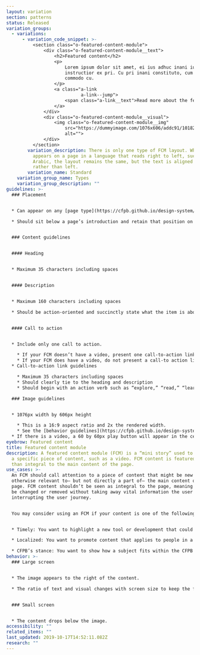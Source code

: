 ```yaml
---
layout: variation
section: patterns
status: Released
variation_groups:
  - variations:
      - variation_code_snippet: >-
          <section class="o-featured-content-module">
              <div class="o-featured-content-module__text">
                  <h2>Featured content</h2>
                  <p>
                      Lorem ipsum dolor sit amet, ei ius adhuc inani iudico, labitur
                      instructior ex pri. Cu pri inani constituto, cum aeque noster
                      commodo cu.
                  </p>
                  <a class="a-link
                            a-link--jump">
                      <span class="a-link__text">Read more about the feature</span>
                  </a>
              </div>
              <div class="o-featured-content-module__visual">
                  <img class="o-featured-content-module__img"
                      src="https://dummyimage.com/1076x606/addc91/101820"
                      alt="">
              </div>
          </section>
        variation_description: There is only one type of FCM layout. When the pattern
          appears on a page in a language that reads right to left, such as
          Arabic, the layout remains the same, but the text is aligned right
          rather than left.
        variation_name: Standard
    variation_group_name: Types
    variation_group_description: ""
guidelines: >-
  ### Placement 


  * Can appear on any [page type](https://cfpb.github.io/design-system/pages/) 

  * Should sit below a page’s introduction and retain that position on all screen sizes  


  ### Content guidelines 


  #### Heading 


  * Maximum 35 characters including spaces 


  #### Description 


  * Maximum 160 characters including spaces 

  * Should be action-oriented and succinctly state what the item is about and how it relates to the main content of the page 


  #### Call to action 


  * Include only one call to action. 

    * If your FCM doesn’t have a video, present one call-to-action link.  
    * If your FCM does have a video, do not present a call-to action link. The desired action is for the user to play the video, so the play button serves as a visual call-to-action.  
  * Call-to-action link guidelines 

    * Maximum 35 characters including spaces 
    * Should clearly tie to the heading and description 
    * Should begin with an action verb such as “explore,” “read,” “learn,” or “discover”  

  ### Image guidelines 


  * 1076px width by 606px height 

    * This is a 16:9 aspect ratio and 2x the rendered width.   
    * See the [behavior guidelines](https://cfpb.github.io/design-system/patterns/featured-content-module#behavior) below regarding how the image will crop as the browser width changes.   
  * If there is a video, a 60 by 60px play button will appear in the center of the image. Make sure the image’s subject is not obscured by the play button, particularly ensuring that no faces are covered by the button.
eyebrow: Featured content
title: Featured content module
description: A featured content module (FCM) is a “mini story” used to highlight
  a specific piece of content, such as a video. FCM content is featured rather
  than integral to the main content of the page.
use_cases: >-
  An FCM should call attention to a piece of content that might be new or
  otherwise relevant to— but not directly a part of— the main content on the
  page. FCM content shouldn’t be seen as integral to the page, meaning it could
  be changed or removed without taking away vital information the user needs or
  interrupting the user journey.  


  You may consider using an FCM if your content is one of the following. 


  * Timely: You want to highlight a new tool or development that could be impactful to visitors. Keep in mind that, when the content becomes dated and you remove it from the FCM, you must ensure you’re not removing the only way users can navigate to it. Be sure to plan a permanent home for the content. 

  * Localized: You want to promote content that applies to people in a specific geographic area. An FCM provides emphasis and placement that will help ensure that specific audience sees the content. When the content is removed, it won’t disrupt the main user flow of the page.  

  * CFPB’s stance: You want to show how a subject fits within the CFPB’s areas of expertise and what the CFPB’s stance is on it.
behavior: >-
  ### Large screen 


  * The image appears to the right of the content.  

  * The ratio of text and visual changes with screen size to keep the full height of the image visible. As available width dips below the maximum page width, the text area shrinks in width while the visual maintains a fixed width of 270px. That means that the height and aspect ratio of the visual will change as the screen shrinks, and the image will be cropped between 16% and 29% from each side. 


  ### Small screen 


  * The content drops below the image.
accessibility: ""
related_items: ""
last_updated: 2019-10-17T14:52:11.082Z
research: ""
---
```

